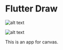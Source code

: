 # Flutter Draw

![alt text](https://raw.githubusercontent.com/sharansingh00002/draw/master/assets/screenshot.png)

![alt text](https://raw.githubusercontent.com/sharansingh00002/draw/master/assets/colorpicker.png)

This is an app for canvas.
